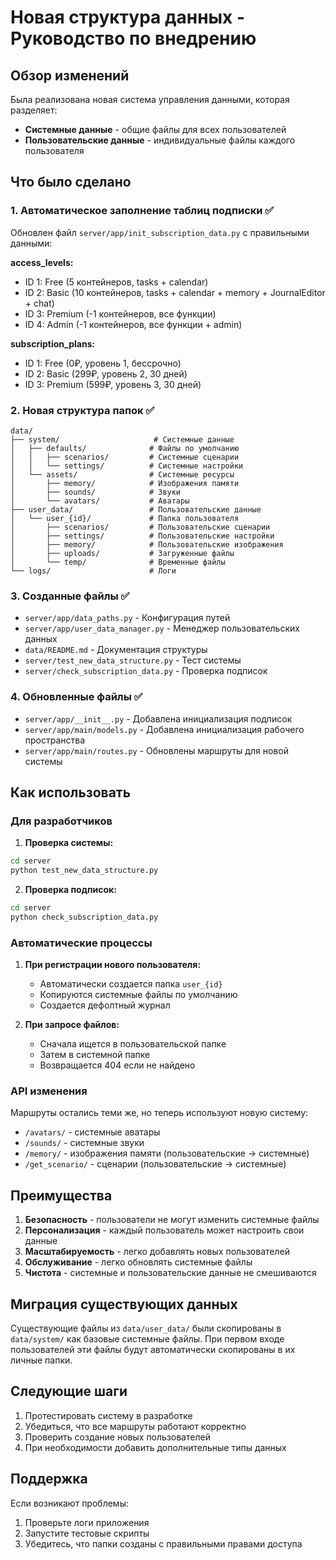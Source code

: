 # Новая структура данных - Руководство по внедрению

## Обзор изменений

Была реализована новая система управления данными, которая разделяет:
- **Системные данные** - общие файлы для всех пользователей
- **Пользовательские данные** - индивидуальные файлы каждого пользователя

## Что было сделано

### 1. Автоматическое заполнение таблиц подписки ✅

Обновлен файл `server/app/init_subscription_data.py` с правильными данными:

**access_levels:**
- ID 1: Free (5 контейнеров, tasks + calendar)
- ID 2: Basic (10 контейнеров, tasks + calendar + memory + JournalEditor + chat)
- ID 3: Premium (-1 контейнеров, все функции)
- ID 4: Admin (-1 контейнеров, все функции + admin)

**subscription_plans:**
- ID 1: Free (0₽, уровень 1, бессрочно)
- ID 2: Basic (299₽, уровень 2, 30 дней)
- ID 3: Premium (599₽, уровень 3, 30 дней)

### 2. Новая структура папок ✅

```
data/
├── system/                     # Системные данные
│   ├── defaults/              # Файлы по умолчанию
│   │   ├── scenarios/         # Системные сценарии
│   │   └── settings/          # Системные настройки
│   └── assets/                # Системные ресурсы
│       ├── memory/            # Изображения памяти
│       ├── sounds/            # Звуки
│       └── avatars/           # Аватары
├── user_data/                 # Пользовательские данные
│   └── user_{id}/             # Папка пользователя
│       ├── scenarios/         # Пользовательские сценарии
│       ├── settings/          # Пользовательские настройки
│       ├── memory/            # Пользовательские изображения
│       ├── uploads/           # Загруженные файлы
│       └── temp/              # Временные файлы
└── logs/                      # Логи
```

### 3. Созданные файлы ✅

- `server/app/data_paths.py` - Конфигурация путей
- `server/app/user_data_manager.py` - Менеджер пользовательских данных
- `data/README.md` - Документация структуры
- `server/test_new_data_structure.py` - Тест системы
- `server/check_subscription_data.py` - Проверка подписок

### 4. Обновленные файлы ✅

- `server/app/__init__.py` - Добавлена инициализация подписок
- `server/app/main/models.py` - Добавлена инициализация рабочего пространства
- `server/app/main/routes.py` - Обновлены маршруты для новой системы

## Как использовать

### Для разработчиков

1. **Проверка системы:**
```bash
cd server
python test_new_data_structure.py
```

2. **Проверка подписок:**
```bash
cd server
python check_subscription_data.py
```

### Автоматические процессы

1. **При регистрации нового пользователя:**
   - Автоматически создается папка `user_{id}`
   - Копируются системные файлы по умолчанию
   - Создается дефолтный журнал

2. **При запросе файлов:**
   - Сначала ищется в пользовательской папке
   - Затем в системной папке
   - Возвращается 404 если не найдено

### API изменения

Маршруты остались теми же, но теперь используют новую систему:
- `/avatars/` - системные аватары
- `/sounds/` - системные звуки  
- `/memory/` - изображения памяти (пользовательские → системные)
- `/get_scenario/` - сценарии (пользовательские → системные)

## Преимущества

1. **Безопасность** - пользователи не могут изменить системные файлы
2. **Персонализация** - каждый пользователь может настроить свои данные
3. **Масштабируемость** - легко добавлять новых пользователей
4. **Обслуживание** - легко обновлять системные файлы
5. **Чистота** - системные и пользовательские данные не смешиваются

## Миграция существующих данных

Существующие файлы из `data/user_data/` были скопированы в `data/system/` как базовые системные файлы. При первом входе пользователей эти файлы будут автоматически скопированы в их личные папки.

## Следующие шаги

1. Протестировать систему в разработке
2. Убедиться, что все маршруты работают корректно
3. Проверить создание новых пользователей
4. При необходимости добавить дополнительные типы данных

## Поддержка

Если возникают проблемы:
1. Проверьте логи приложения
2. Запустите тестовые скрипты
3. Убедитесь, что папки созданы с правильными правами доступа